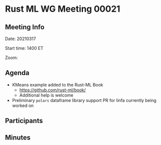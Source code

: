 # Rust ML WG Meeting 00021

## Meeting Info

Date: 20210317

Start time: 1400 ET

Zoom: 

## Agenda

- KMeans example added to the Rust-ML Book
    - https://github.com/rust-ml/book/
    - Additional help is welcome
- Preliminary `polars` dataframe library support PR for linfa currently being worked on

## Participants

## Minutes
